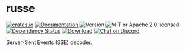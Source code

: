 # russe

<!-- prettier-ignore-start -->

[![crates.io](https://img.shields.io/crates/v/russe?label=latest)](https://crates.io/crates/russe)
[![Documentation](https://docs.rs/russe/badge.svg?version=0.0.5)](https://docs.rs/russe/0.0.5)
![Version](https://img.shields.io/badge/rustc-1.75+-ab6000.svg)
![MIT or Apache 2.0 licensed](https://img.shields.io/crates/l/russe.svg)
<br />
[![Dependency Status](https://deps.rs/crate/russe/0.0.5/status.svg)](https://deps.rs/crate/russe/0.0.5)
[![Download](https://img.shields.io/crates/d/russe.svg)](https://crates.io/crates/russe)
[![Chat on Discord](https://img.shields.io/discord/771444961383153695?label=chat&logo=discord)](https://discord.gg/NWpN5mmg3x)

<!-- prettier-ignore-end -->

<!-- cargo-rdme start -->

Server-Sent Events (SSE) decoder.

<!-- cargo-rdme end -->

